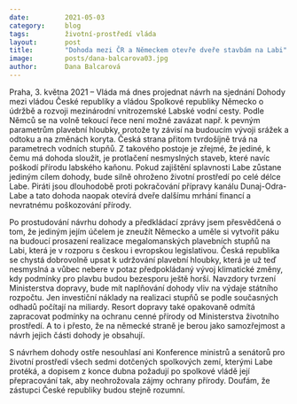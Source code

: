 ```yaml
---
date:         2021-05-03
category:     blog
tags:         životní-prostředí vláda
layout:       post
title:        "Dohoda mezi ČR a Německem otevře dveře stavbám na Labi"
image:        posts/dana-balcarova03.jpg
author:       Dana Balcarová
---
```



Praha, 3. května 2021 – Vláda má dnes projednat návrh na sjednání Dohody mezi vládou České republiky a vládou Spolkové republiky Německo o údržbě a rozvoji mezinárodní vnitrozemské Labské vodní cesty. Podle Němců se na volně tekoucí řece není možné zavázat např. k pevným parametrům plavební hloubky, protože ty závisí na budoucím vývoji srážek a odtoku a na změnách koryta. Česká strana přitom tvrdošíjně trvá na parametrech vodních stupňů. Z takového postoje je zřejmé, že jediné, k čemu má dohoda sloužit, je protlačení nesmyslných staveb, které navíc poškodí přírodu labského kaňonu. Pokud zajištění splavnosti Labe zůstane jediným cílem dohody, bude silně ohroženo životní prostředí po celé délce Labe. Piráti jsou dlouhodobě proti pokračování přípravy kanálu Dunaj-Odra-Labe a tato dohoda naopak otevírá dveře dalšímu mrhání financí a nevratnému poškozování přírody. 

Po prostudování návrhu dohody a předkládací zprávy jsem přesvědčená o tom, že jediným jejím účelem je zneužít Německo a uměle si vytvořit páku na budoucí prosazení realizace megalomanských plavebních stupňů na Labi, která je v rozporu s českou i evropskou legislativou. Česká republika se chystá dobrovolně upsat k udržování plavební hloubky, která je už teď nesmyslná a vůbec nebere v potaz předpokládaný vývoj klimatické změny, kdy podmínky pro plavbu budou bezesporu ještě horší. Navzdory tvrzení Ministerstva dopravy, bude mít naplňování dohody vliv na výdaje státního rozpočtu. Jen investiční náklady na realizaci stupňů se podle současných odhadů počítají na miliardy. Resort dopravy také opakovaně odmítá zapracovat podmínky na ochranu cenné přírody od Ministerstva životního prostředí. A to i přesto, že na německé straně je berou jako samozřejmost a návrh jejich části dohody je obsahují.

S návrhem dohody ostře nesouhlasí ani Konference ministrů a senátorů pro životní prostředí všech sedmi dotčených spolkových zemí, kterými Labe protéká, a dopisem z konce dubna požadují po spolkové vládě její přepracování tak, aby neohrožovala zájmy ochrany přírody. Doufám, že zástupci České republiky budou stejně rozumní.
